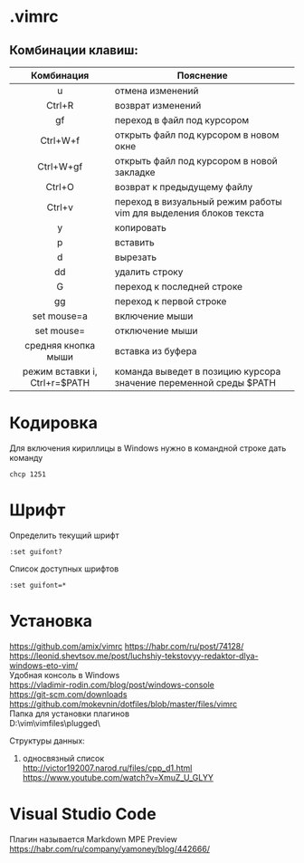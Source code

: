 # .vimrc

## Комбинации клавиш:

| Комбинация | Пояснение |
|:----------:|-----------|
| u | отмена изменений|
|Ctrl+R| возврат изменений|
|gf| переход в файл под курсором|
| Ctrl+W+f | открыть файл под курсором в новом окне
| Ctrl+W+gf | открыть файл под курсором в новой закладке  
|Ctrl+O| возврат к предыдущему файлу|
|Ctrl+v| переход в визуальный режим работы vim для выделения блоков текста|
|y| копировать|
|p| вставить|
|d| вырезать|
|dd|удалить строку|
|G| переход к последней строке|
|gg| переход к первой строке|
|set mouse=a|включение мыши|
|set mouse=|отключение мыши|
|средняя кнопка мыши|вставка из буфера|
|режим вставки i, Ctrl+r=$PATH| команда выведет в позицию курсора значение переменной среды $PATH|

# Кодировка
Для включения кириллицы в Windows нужно в командной строке дать команду
```
chcp 1251
```

# Шрифт  
Определить текущий шрифт
```
:set guifont?
```
Список доступных шрифтов  
```
:set guifont=*
```


# Установка
https://github.com/amix/vimrc
https://habr.com/ru/post/74128/  
https://leonid.shevtsov.me/post/luchshiy-tekstovyy-redaktor-dlya-windows-eto-vim/  
Удобная консоль в Windows  
https://vladimir-rodin.com/blog/post/windows-console  
https://git-scm.com/downloads  
https://github.com/mokevnin/dotfiles/blob/master/files/vimrc  
Папка для установки плагинов  
D:\vim\vimfiles\plugged\


Структуры данных:
1) односвязный список  
http://victor192007.narod.ru/files/cpp_d1.html  
https://www.youtube.com/watch?v=XmuZ_U_GLYY


# Visual Studio Code
Плагин называется Markdown MPE Preview  
https://habr.com/ru/company/yamoney/blog/442666/
